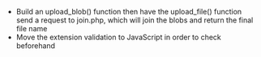 - Build an upload_blob() function then have the upload_file() function send a request to join.php, which will join the blobs and return the final file name
- Move the extension validation to JavaScript in order to check beforehand 